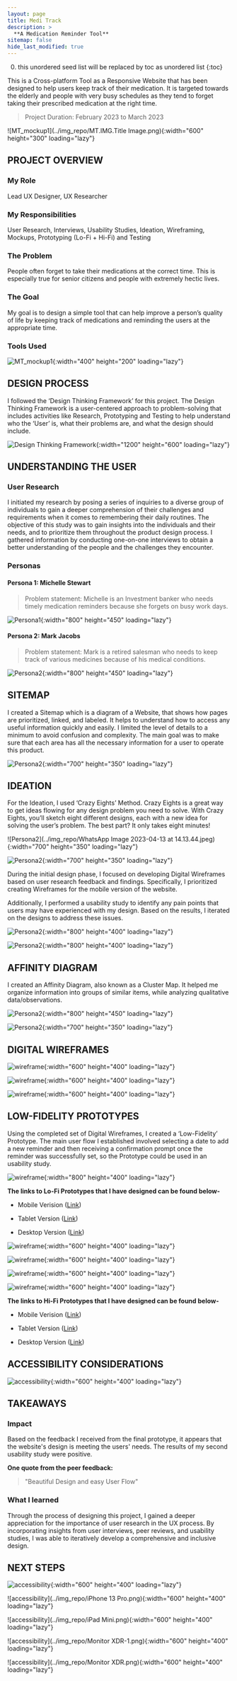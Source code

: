 ```yaml
---
layout: page
title: Medi Track 
description: >
  **A Medication Reminder Tool**
sitemap: false
hide_last_modified: true
---
```


0. this unordered seed list will be replaced by toc as unordered list
{:toc}

This is a Cross-platform Tool as a Responsive Website that has been designed to help users keep track of their medication. It is targeted towards the elderly and people with very busy schedules as they tend to forget taking their prescribed medication at the right time.

> Project Duration: February 2023 to March 2023

![MT_mockup1](../img_repo/MT.IMG.Title Image.png){:width="600" height="300" loading="lazy"}

## PROJECT OVERVIEW
### My Role
Lead UX Designer, UX Researcher
### My Responsibilities
User Research, Interviews, Usability Studies, Ideation, Wireframing, Mockups, Prototyping (Lo-Fi + Hi-Fi) and Testing
### The Problem
People often forget to take their medications at the correct time. This is especially true for senior citizens and people with extremely hectic lives.
### The Goal
My goal is to design a simple tool that can help improve a person’s quality of life by keeping track of medications and reminding the users at the appropriate time.
### Tools Used

![MT_mockup1](../img_repo/MT.IMG.02.1.png){:width="400" height="200" loading="lazy"}

## DESIGN PROCESS
I followed the ‘Design Thinking Framework’ for this project. The Design Thinking Framework is a user-centered approach to problem-solving that includes activities like Research, Prototyping and Testing to help understand who the ‘User’ is, what their problems are, and what the design should include.

![Design Thinking Framework](../img_repo/MT.IMG.04.1.DP.png){:width="1200" height="600" loading="lazy"}

## UNDERSTANDING THE USER
### User Research
I initiated my research by posing a series of inquiries to a diverse group of individuals to gain a deeper comprehension of their challenges and requirements when it comes to remembering their daily routines. The objective of this study was to gain insights into the individuals and their needs, and to prioritize them throughout the product design process. I gathered information by conducting one-on-one interviews to obtain a better understanding of the people and the challenges they encounter.
### Personas
#### Persona 1: Michelle Stewart
> Problem statement: Michelle is an Investment banker who needs timely medication reminders because she forgets on busy work days.

![Persona1](../img_repo/MT.IMG.05.1.Michelle.png){:width="800" height="450" loading="lazy"}

#### Persona 2: Mark Jacobs
> Problem statement: Mark is a retired salesman who needs to keep track of various medicines because of his medical conditions.

![Persona2](../img_repo/MT.IMG.05.2.png){:width="800" height="450" loading="lazy"}

## SITEMAP
I created a Sitemap which is a diagram of a Website, that shows how pages are prioritized, linked, and labeled. It helps to understand how to access any useful information quickly and easily. I limited the level of details to a minimum to avoid confusion and complexity. The main goal was to make sure that each area has all the necessary information for a user to operate this product.

![Persona2](../img_repo/MT.IMG.06.SM.png){:width="700" height="350" loading="lazy"}

## IDEATION
For the Ideation, I used ‘Crazy Eights’ Method. Crazy Eights is a great way to get ideas flowing for any design problem you need to solve. With Crazy Eights, you’ll sketch eight different designs, each with a new idea for solving the user’s problem. The best part? It only takes eight minutes!


![Persona2](../img_repo/WhatsApp Image 2023-04-13 at 14.13.44.jpeg){:width="700" height="350" loading="lazy"}


![Persona2](../img_repo/MT.IMG.08.png){:width="700" height="350" loading="lazy"}

During the initial design phase, I focused on developing Digital Wireframes based on user research feedback and findings. Specifically, I prioritized creating Wireframes for the mobile version of the website.

Additionally, I performed a usability study to identify any pain points that users may have experienced with my design. Based on the results, I iterated on the designs to address these issues.

![Persona2](../img_repo/MT.IMG.09.1.png){:width="800" height="400" loading="lazy"}

![Persona2](../img_repo/MT.IMG.09.2.png){:width="800" height="400" loading="lazy"}

## AFFINITY DIAGRAM
I created an Affinity Diagram, also known as a Cluster Map. It helped me organize information into groups of similar items, while analyzing qualitative data/observations.

![Persona2](../img_repo/MT.IMG.10.AD.png){:width="800" height="450" loading="lazy"}

![Persona2](../img_repo/MT.IMG.09.3.png){:width="700" height="350" loading="lazy"}

## DIGITAL WIREFRAMES

![wireframe](../img_repo/MT.IMG.11.png){:width="600" height="400" loading="lazy"}

![wireframe](../img_repo/MT.IMG.12.png){:width="600" height="400" loading="lazy"}

![wireframe](../img_repo/MT.IMG.13.png){:width="600" height="400" loading="lazy"}

## LOW-FIDELITY PROTOTYPES
Using the completed set of Digital Wireframes, I created a ‘Low-Fidelity’ Prototype. The main user flow I established involved selecting a date to add a new reminder and then receiving a confirmation prompt once the reminder was successfully set, so the Prototype could be used in an usability study.

![wireframe](../img_repo/WM.IMG.14.png){:width="800" height="400" loading="lazy"}

**The links to Lo-Fi Prototypes that I have designed can be found below-**

* Mobile Verision ([Link](https://www.figma.com/proto/pjzeF8TDVa6MgfQDIuNWf1/Medicine-Reminder-App?node-id=48%3A719&scaling=scale-down&page-id=47%3A277&starting-point-node-id=48%3A719&show-proto-sidebar=1))

* Tablet Version ([Link](https://www.figma.com/proto/pjzeF8TDVa6MgfQDIuNWf1/Medicine-Reminder-App?node-id=99%3A873&scaling=min-zoom&page-id=99%3A2&starting-point-node-id=99%3A873))

* Desktop Version ([Link](https://www.figma.com/proto/pjzeF8TDVa6MgfQDIuNWf1/Medicine-Reminder-App?node-id=63%3A734&scaling=min-zoom&page-id=63%3A2&starting-point-node-id=63%3A734))


![wireframe](../img_repo/MT.IMG.15.png){:width="600" height="400" loading="lazy"}


![wireframe](../img_repo/MT.IMG.16.png){:width="600" height="400" loading="lazy"}


![wireframe](../img_repo/MT.IMG.17.png){:width="600" height="400" loading="lazy"}


![wireframe](../img_repo/MT.IMG.18.png){:width="600" height="400" loading="lazy"}

**The links to Hi-Fi Prototypes that I have designed can be found below-**

* Mobile Verision ([Link](https://www.figma.com/proto/pjzeF8TDVa6MgfQDIuNWf1/Medicine-Reminder-App?node-id=49%3A2174&scaling=scale-down&page-id=49%3A2172))

* Tablet Version ([Link](https://www.figma.com/proto/pjzeF8TDVa6MgfQDIuNWf1/Medicine-Reminder-App?node-id=105%3A2765&scaling=min-zoom&page-id=105%3A2764))

* Desktop Version ([Link](https://www.figma.com/proto/pjzeF8TDVa6MgfQDIuNWf1/Medicine-Reminder-App?node-id=74%3A2566&scaling=min-zoom&page-id=74%3A2565))

## ACCESSIBILITY CONSIDERATIONS
![accessibility](../img_repo/MT.IMG.19.png){:width="600" height="400" loading="lazy"}

## TAKEAWAYS
### Impact
Based on the feedback I received from the final prototype, it appears that the website's design is meeting the users' needs. The results of my second usability study were positive.

**One quote from the peer feedback:**
> "Beautiful Design and easy User Flow"

### What I learned
Through the process of designing this project, I gained a deeper appreciation for the importance of user research in the UX process. By incorporating insights from user interviews, peer reviews, and usability studies, I was able to iteratively develop a comprehensive and inclusive design.

## NEXT STEPS
![accessibility](../img_repo/MT.IMG.21.png){:width="600" height="400" loading="lazy"}

![accessibility](../img_repo/iPhone 13 Pro.png){:width="600" height="400" loading="lazy"}

![accessibility](../img_repo/iPad Mini.png){:width="600" height="400" loading="lazy"}

![accessibility](../img_repo/Monitor XDR-1.png){:width="600" height="400" loading="lazy"}

![accessibility](../img_repo/Monitor XDR.png){:width="600" height="400" loading="lazy"}
